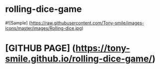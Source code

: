 # rolling-dice-game

#![Sample] (https://raw.githubusercontent.com/Tony-smile/images-icons/master/images/Rolling-dice.jpg)

# [GITHUB PAGE] (https://tony-smile.github.io/rolling-dice-game/)
